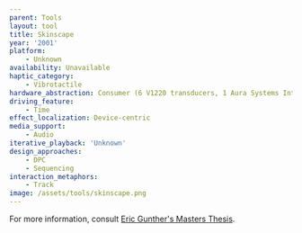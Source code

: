 ```yaml
---
parent: Tools
layout: tool
title: Skinscape
year: '2001'
platform:
    - Unknown
availability: Unavailable
haptic_category:
    - Vibrotactile
hardware_abstraction: Consumer (6 V1220 transducers, 1 Aura Systems Interactor Cushion)
driving_feature:
    - Time
effect_localization: Device-centric
media_support:
    - Audio
iterative_playback: 'Unknown'
design_approaches:
    - DPC
    - Sequencing
interaction_metaphors:
    - Track
image: /assets/tools/skinscape.png
---
```

For more information, consult [Eric Gunther's Masters Thesis](http://citeseerx.ist.psu.edu/viewdoc/download?doi=10.1.1.833.3460&rep=rep1&type=pdf).
